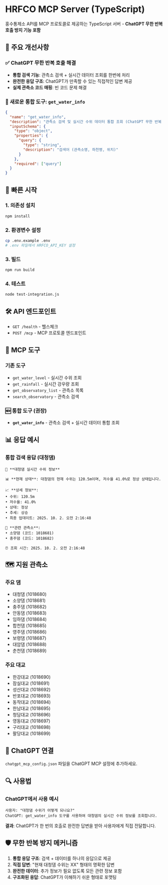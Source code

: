 # HRFCO MCP Server (TypeScript)

홍수통제소 API를 MCP 프로토콜로 제공하는 TypeScript 서버 - **ChatGPT 무한 반복 호출 방지 기능 포함**

## 🎯 주요 개선사항

### ✅ ChatGPT 무한 반복 호출 해결
- **통합 검색 기능**: 관측소 검색 + 실시간 데이터 조회를 한번에 처리
- **완전한 응답 구조**: ChatGPT가 만족할 수 있는 직접적인 답변 제공
- **실제 관측소 코드 매핑**: 빈 코드 문제 해결

### 🔧 새로운 통합 도구: `get_water_info`
```json
{
  "name": "get_water_info",
  "description": "관측소 검색 및 실시간 수위 데이터 통합 조회 (ChatGPT 무한 반복 방지용)",
  "inputSchema": {
    "type": "object",
    "properties": {
      "query": {
        "type": "string",
        "description": "검색어 (관측소명, 하천명, 위치)"
      }
    },
    "required": ["query"]
  }
}
```

## 🚀 빠른 시작

### 1. 의존성 설치
```bash
npm install
```

### 2. 환경변수 설정
```bash
cp .env.example .env
# .env 파일에서 HRFCO_API_KEY 설정
```

### 3. 빌드
```bash
npm run build
```

### 4. 테스트
```bash
node test-integration.js
```

## 🛠️ API 엔드포인트

- `GET /health` - 헬스체크
- `POST /mcp` - MCP 프로토콜 엔드포인트

## 🔧 MCP 도구

### 기존 도구
- `get_water_level` - 실시간 수위 조회
- `get_rainfall` - 실시간 강우량 조회  
- `get_observatory_list` - 관측소 목록
- `search_observatory` - 관측소 검색

### 🆕 통합 도구 (권장)
- **`get_water_info`** - 관측소 검색 + 실시간 데이터 통합 조회

## 📊 응답 예시

### 통합 검색 응답 (대청댐)
```
🌊 **대청댐 실시간 수위 정보**

📊 **현재 상태**: 대청댐의 현재 수위는 120.5m이며, 저수율 41.0%로 정상 상태입니다.

📈 **상세 정보**:
• 수위: 120.5m
• 저수율: 41.0%
• 상태: 정상
• 추세: 상승
• 최종 업데이트: 2025. 10. 2. 오전 2:16:48

🔗 **관련 관측소**:
• 소양댐 (코드: 1018681)
• 충주댐 (코드: 1018682)

⏰ 조회 시간: 2025. 10. 2. 오전 2:16:48
```

## 🗺️ 지원 관측소

### 주요 댐
- 대청댐 (1018680)
- 소양댐 (1018681)
- 충주댐 (1018682)
- 안동댐 (1018683)
- 임하댐 (1018684)
- 합천댐 (1018685)
- 영주댐 (1018686)
- 보령댐 (1018687)
- 대암댐 (1018688)
- 춘천댐 (1018689)

### 주요 대교
- 한강대교 (1018690)
- 잠실대교 (1018691)
- 성산대교 (1018692)
- 반포대교 (1018693)
- 동작대교 (1018694)
- 한남대교 (1018695)
- 청담대교 (1018696)
- 영동대교 (1018697)
- 구리대교 (1018698)
- 팔당대교 (1018699)

## 📱 ChatGPT 연결

`chatgpt_mcp_config.json` 파일을 ChatGPT MCP 설정에 추가하세요.

## 🔍 사용법

### ChatGPT에서 사용 예시
```
사용자: "대청댐 수위가 어떻게 되나요?"
ChatGPT: get_water_info 도구를 사용하여 대청댐의 실시간 수위 정보를 조회합니다.
```

**결과**: ChatGPT가 한 번의 호출로 완전한 답변을 받아 사용자에게 직접 전달합니다.

## 🛡️ 무한 반복 방지 메커니즘

1. **통합 응답 구조**: 검색 + 데이터를 하나의 응답으로 제공
2. **직접 답변**: "현재 대청댐 수위는 XX" 형태의 명확한 답변
3. **완전한 데이터**: 추가 정보가 필요 없도록 모든 관련 정보 포함
4. **구조화된 응답**: ChatGPT가 이해하기 쉬운 형태로 포맷팅

